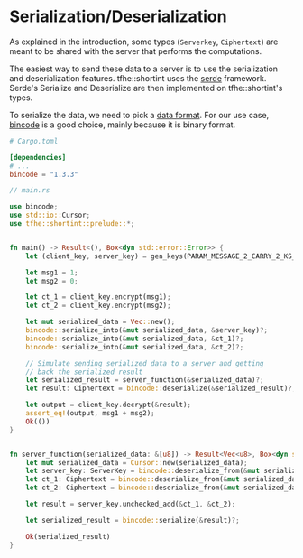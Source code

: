 # Serialization/Deserialization

As explained in the introduction, some types (`Serverkey`, `Ciphertext`) are meant to be shared with the server that performs the computations.

The easiest way to send these data to a server is to use the serialization and deserialization features. tfhe::shortint uses the [serde](https://crates.io/crates/serde) framework. Serde's Serialize and Deserialize are then implemented on tfhe::shortint's types.

To serialize the data, we need to pick a [data format](https://serde.rs/#data-formats). For our use case, [bincode](https://crates.io/crates/bincode) is a good choice, mainly because it is binary format.

```toml
# Cargo.toml

[dependencies]
# ...
bincode = "1.3.3"
```

```rust
// main.rs

use bincode;
use std::io::Cursor;
use tfhe::shortint::prelude::*;


fn main() -> Result<(), Box<dyn std::error::Error>> {
    let (client_key, server_key) = gen_keys(PARAM_MESSAGE_2_CARRY_2_KS_PBS);

    let msg1 = 1;
    let msg2 = 0;

    let ct_1 = client_key.encrypt(msg1);
    let ct_2 = client_key.encrypt(msg2);

    let mut serialized_data = Vec::new();
    bincode::serialize_into(&mut serialized_data, &server_key)?;
    bincode::serialize_into(&mut serialized_data, &ct_1)?;
    bincode::serialize_into(&mut serialized_data, &ct_2)?;

    // Simulate sending serialized data to a server and getting
    // back the serialized result
    let serialized_result = server_function(&serialized_data)?;
    let result: Ciphertext = bincode::deserialize(&serialized_result)?;

    let output = client_key.decrypt(&result);
    assert_eq!(output, msg1 + msg2);
    Ok(())
}


fn server_function(serialized_data: &[u8]) -> Result<Vec<u8>, Box<dyn std::error::Error>> {
    let mut serialized_data = Cursor::new(serialized_data);
    let server_key: ServerKey = bincode::deserialize_from(&mut serialized_data)?;
    let ct_1: Ciphertext = bincode::deserialize_from(&mut serialized_data)?;
    let ct_2: Ciphertext = bincode::deserialize_from(&mut serialized_data)?;

    let result = server_key.unchecked_add(&ct_1, &ct_2);

    let serialized_result = bincode::serialize(&result)?;

    Ok(serialized_result)
}
```
